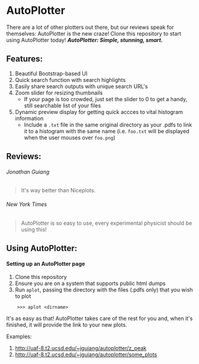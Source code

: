 # AutoPlotter
There are a lot of other plotters out there, but our reviews speak for themselves: AutoPlotter is the new craze! Clone this repository to start using AutoPlotter today! **_AutoPlotter: Simple, stunning, smart._**

## Features:
1. Beautiful Bootstrap-based UI
2. Quick search function with search highlights
3. Easily share search outputs with unique search URL's
4. Zoom slider for resizing thumbnails
    * If your page is too crowded, just set the slider to 0 to get a handy, still searchable list of your files
5. Dynamic preview display for getting quick accces to vital histogram information
    * Include a `.txt` file in the same original directory as your .pdfs to link it to a histogram with the same name (i.e. `foo.txt` will be displayed when the user mouses over `foo.png`)

## Reviews:
###### Jonathan Guiang
> It's way better than Niceplots.

###### New York Times
> AutoPlotter is so easy to use, every experimental physicist should be using this!

## Using AutoPlotter:
#### Setting up an AutoPlotter page
1. Clone this repository
2. Ensure you are on a system that supports public html dumps
3. Run `aplot`, passing the directory with the files (.pdfs only) that you wish to plot
```
    >>> aplot <dirname>
```
It's as easy as that! AutoPlotter takes care of the rest for you and, when it's finished, it will provide the link to your new plots.

Examples: 
1. http://uaf-8.t2.ucsd.edu/~jguiang/autoplotter/z_peak
2. http://uaf-8.t2.ucsd.edu/~jguiang/autoplotter/some_plots
